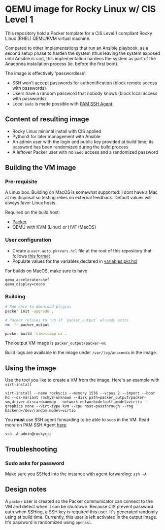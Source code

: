 # QEMU image for Rocky Linux w/ CIS Level 1

This repository hold a Packer template for a CIS Level 1 compliant Rocky Linux (RHEL) QEMU/KVM virtual machine.

Compared to other implementations that run an Ansible playbook, as a second setup phase to harden the system (thus leaving the system exposed until Ansible is ran), this implementation hardens the system as part of the Anaconda installation process (ie. before the first boot).

The image is effectively 'passwordless':
- SSH won't accept passwords for authentification (block remote access with passwords)
- Users have a random password that nobody knows (block local access with passwords)
- Local `sudo` is made possible with [PAM SSH Agent](https://github.com/jbeverly/pam_ssh_agent_auth).

## Content of resulting image

- Rocky Linux minimal install with CIS applied
- Python3 for later management with Ansible
- An admin user with the login and public key provided at build time; its password has been randomized during the build process
- A leftover Packer user with no `sudo` access and a randomized password

## Building the VM image
### Pre-requisite

A Linux box. Building on MacOS is somewhat supported: I dont have a Mac at my disposal so testing relies on external feedback. Default values will always favor Linux hosts.

Required on the build host:
- [Packer](https://www.packer.io/)
- QEMU with KVM (Linux) or HVF (MacOS)

### User configuration

- Create a `user.auto.pkrvars.hcl` file at the root of this repository that follows [this format](https://www.packer.io/guides/hcl/variables#from-a-file)
- Populate values for the variables declared in [variables.pkr.hcl](variables.pkr.hcl)

For builds on MacOS, make sure to have
```
qemu_accelerator=hvf
qemu_display=cocoa
 ```

### Building

```bash
# Run once to download plugins
packer init -upgrade .

# Packer refuses to run if `packer_output` already exits
rm -fr packer_output

packer build -timestamp-ui .
```

The output VM image is `packer_output/packer-vm`.

Build logs are available in the image under `/var/log/anaconda` in the image.

## Using the image

Use the tool you like to create a VM from the image. Here's an example with `virt-install`

```
virt-install --name rockycis --memory 1536 --vcpus 2 --import --boot hd --os-variant rocky8-unknown --disk path=packer_output/packer-vm,driver.discard=unmap --network network=default,model=virtio --graphics none --virt-type kvm --cpu host-passthrough --rng backend=/dev/random,model=virtio
```

You **must** use SSH agent forwarding to be able to `sudo` in the VM. Read more on PAM SSH Agent [here](https://github.com/jbeverly/pam_ssh_agent_auth).
```
ssh -A admin@rockycis
```

## Troubleshooting
### Sudo asks for password

Make sure you SSHed into the instance with agent forwarding: `ssh -A`

## Design notes

A `packer` user is created so the Packer communicator can connect to the VM and detect when it can be shutdown.
Because CIS prevent password auth when SSHing, a SSH key is required this user. It's generated randomly using at build time.
Currently, this user is left activated in the output image. It's password is randomized using `openssl`.
